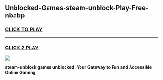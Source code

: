 
## Unblocked-Games-steam-unblock-Play-Free-nbabp
<h3>
<a href="https://premium76.site?title=steam-unblock&ref=18A1">CLICK TO PLAY</a></h3>
<hr>

<h3>
<a href="https://premium76.site?title=steam-unblock&ref=18A1">CLICK 2 PLAY</a>
  
</h3>

<a href="https://premium76.site?title=steam-unblock&ref=18A1"><img src="https://clearcache.store/games.png"></a>


**steam-unblock games unblocked: Your Gateway to Fun and Accessible Online Gaming**

